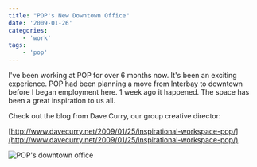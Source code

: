 ```yaml
---
title: "POP's New Downtown Office"
date: '2009-01-26'
categories:
    - 'work'
tags:
    - 'pop'
---
```


I've been working at POP for over 6 months now. It's been an exciting experience. POP had been planning a move from Interbay to downtown before I began employment here. 1 week ago it happened. The space has been a great inspiration to us all.

Check out the blog from Dave Curry, our group creative director:

[http://www.davecurry.net/2009/01/25/inspirational-workspace-pop/](http://www.davecurry.net/2009/01/25/inspirational-workspace-pop/)

![POP's downtown office](http://farm4.static.flickr.com/3423/3224347196_fb2c166d90_o.jpg)

